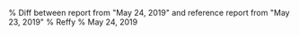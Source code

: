 % Diff between report from "May 24, 2019" and reference report from "May 23, 2019"
% Reffy
% May 24, 2019

